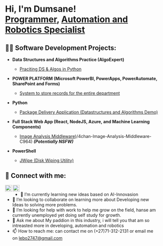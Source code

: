 <h1>Hi, I'm Dumsane! <br/><a href="https://github.com/DumsaneThemba">Programmer</a>, <a href="https://www.linkedin.com/in/feed/">Automation and Robotics Specialist</a></h1>

<h2>👨‍💻 Software Development Projects:</h2>

- <b>Data Structures and Algorithms Practice (AlgoExpert)</b>
  - [Praciting DS & Algos in Python](https:///github.com/DumsaneThemba/Algorithms-Practice)


 
- <b>POWER PLATFORM (Microsoft PowerBI, PowerApps, PowerAutomate, SharePoint and Forms)</b>
  - [System to store records for the entire department](https://github.com/DumsaneThemba/RECORD-MANAGEMENT-APP)
  
- <b>Python</b>
  - [Package Delivery Application (Datastructures and Algorithms Demo)](https://github.com/DumsaneThemba/PACKAGE-DELIVERY)
- <b>Full Stack Web App (React, NodeJS, Azure, and Machine Learning Components)</b>
  - [Image Analysis Middleware](https://github.com/DumsaneThemba/4chan-image-Analysisi-Middleware-C964))/4chan-Image-Analysis-Middleware-C964) <b><i>(Potentially NSFW)</b></i>
- <b>PowerShell</b>
 
  - [JWipe (Disk Wiping Utility)](https://github.com/DumsaneThemba/Jwipe.powerShel)

<h2> 🤳 Connect with me:</h2>


[<img align="left" alt="JoshMadakor | LinkedIn" width="22px" src="https://cdn.jsdelivr.net/npm/simple-icons@v3/icons/linkedin.svg" />][linkedin]
[<img align="left" alt="JoshMadakor | Instagram" width="22px" src="https://encrypted-tbn0.gstatic.com/images?q=tbn:ANd9GcQGaM8sS31FeilF1Tgicg7NQ8W7pcvYNg0mkA&s" />][gmail]


[Gmail]: lebo2747@gmail.com
[linkedin]: https://www.linkedin.com/feed/


<h1>  </h1>



- 🌱 I’m currently learning new ideas based on AI-Innovasion
- 👯 I’m looking to collaborate on learning more about Developing new Ideas to solving more problems.
- 🤔 I’m looking for help with work to help me grow on the field, hanse am currently unemployed yet doing self study for growth.
- 💬 Ask me about My paddion in this industry, i will tell you that am so intreasted more in developing, automation and robotics
- 📫 How to reach me: can contact me on (+27)71-312-2131 or email me on lebo2747@gmail.com

